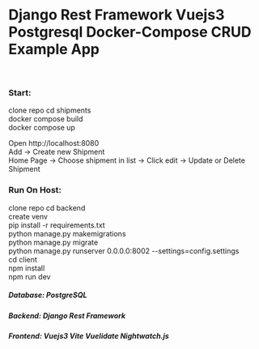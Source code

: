 <h1>Django Rest Framework Vuejs3 Postgresql Docker-Compose CRUD Example App</h1><br/>

<h3>Start:</h3>
clone repo
cd shipments<br/>
docker compose build<br/>
docker compose up<br/>

Open http://localhost:8080<br/>
Add -> Create new Shipment<br/>
Home Page -> Choose shipment in list -> Click edit -> Update or Delete Shipment<br/>

<h3>Run On Host:</h3>
clone repo
cd backend<br/>
create venv<br/>
pip install -r requirements.txt<br/>
python manage.py makemigrations<br/>
python manage.py migrate<br/>
python manage.py runserver 0.0.0.0:8002 --settings=config.settings<br/>
cd client<br/>
npm install<br/>
npm run dev<br/>

<h5>Database: PostgreSQL</h5>
<h5>Backend: Django Rest Framework</h5>
<h5>Frontend: Vuejs3 Vite Vuelidate Nightwatch.js</h5>
